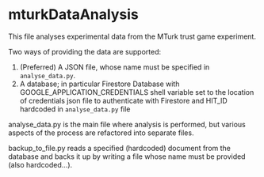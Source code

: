 # mturkDataAnalysis

This file analyses experimental data from the MTurk trust 
game experiment.

Two ways of providing the data are supported:
1. (Preferred) A JSON file, whose name must be specified in
```analyse_data.py```. 
2. A database; in particular Firestore Database with 
GOOGLE_APPLICATION_CREDENTIALS shell variable set to the location
of credentials json file to authenticate with Firestore and HIT_ID
hardcoded in ```analyse_data.py``` file

analyse_data.py is the main file where analysis is performed,
but various aspects of the process are refactored into 
separate files.

backup_to_file.py reads a specified (hardcoded) document
from the database and backs it up by writing a file 
whose name must be provided (also hardcoded...).

